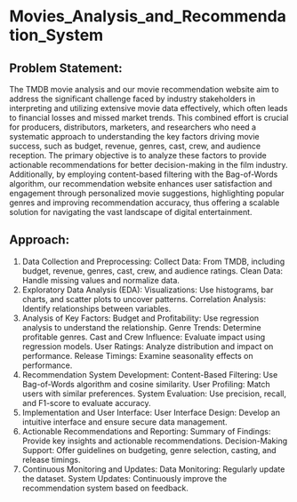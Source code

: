 # Movies_Analysis_and_Recommendation_System
## **Problem Statement:**
The TMDB movie analysis and our movie recommendation website aim to address the significant challenge faced by industry stakeholders in interpreting and utilizing extensive movie data effectively, which often leads to financial losses and missed market trends. This combined effort is crucial for producers, distributors, marketers, and researchers who need a systematic approach to understanding the key factors driving movie success, such as budget, revenue, genres, cast, crew, and audience reception. The primary objective is to analyze these factors to provide actionable recommendations for better decision-making in the film industry. Additionally, by employing content-based filtering with the Bag-of-Words algorithm, our recommendation website enhances user satisfaction and engagement through personalized movie suggestions, highlighting popular genres and improving recommendation accuracy, thus offering a scalable solution for navigating the vast landscape of digital entertainment.
## **Approach:**

1. Data Collection and Preprocessing:
Collect Data: From TMDB, including budget, revenue, genres, cast, crew, and audience ratings.
Clean Data: Handle missing values and normalize data.
2. Exploratory Data Analysis (EDA):
Visualizations: Use histograms, bar charts, and scatter plots to uncover patterns.
Correlation Analysis: Identify relationships between variables.
3. Analysis of Key Factors:
Budget and Profitability: Use regression analysis to understand the relationship.
Genre Trends: Determine profitable genres.
Cast and Crew Influence: Evaluate impact using regression models.
User Ratings: Analyze distribution and impact on performance.
Release Timings: Examine seasonality effects on performance.
4. Recommendation System Development:
Content-Based Filtering: Use Bag-of-Words algorithm and cosine similarity.
User Profiling: Match users with similar preferences.
System Evaluation: Use precision, recall, and F1-score to evaluate accuracy.
5. Implementation and User Interface:
User Interface Design: Develop an intuitive interface and ensure secure data management.
6. Actionable Recommendations and Reporting:
Summary of Findings: Provide key insights and actionable recommendations.
Decision-Making Support: Offer guidelines on budgeting, genre selection, casting, and release timings.
7. Continuous Monitoring and Updates:
Data Monitoring: Regularly update the dataset.
System Updates: Continuously improve the recommendation system based on feedback.
